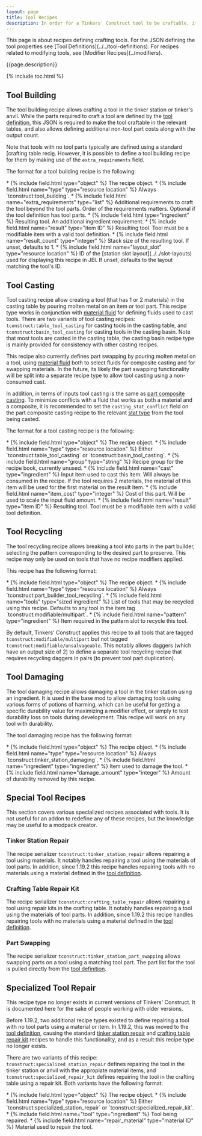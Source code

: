 ```yaml
---
layout: page
title: Tool Recipes
description: In order for a Tinkers' Construct tool to be craftable, its necessary to define the relevant recipes. This can either allow crafting tools in the tinker station or tinker's anvil, or crafting through other devices such as a casting table. In addition, this page covers some auxiliary recipes related to tool maintenance that did not fit on other pages, such as repairing and part swapping.
---
```

<div class="hatnote" markdown=1>
This page is about recipes defining crafting tools. For the JSON defining the tool properties see [Tool Definitions](../../tool-definitions). For recipes related to modifying tools, see [Modifier Recipes](../modifiers).
</div>

{{page.description}}

{% include toc.html %}

## Tool Building

The tool building recipe allows crafting a tool in the tinker station or tinker's anvil. While the parts required to craft a tool are defined by the [tool definition](../../tool-definitions), this JSON is required to make the tool craftable in the relevant tables, and also allows defining additional non-tool part costs along with the output count.

Note that tools with no tool parts typically are defined using a standard [crafting table reci[e](https://minecraft.wiki/w/Recipe#crafting_shaped). However, it is possible to define a tool building recipe for them by making use of the `extra_requirements` field.

The format for a tool building recipe is the following:

<div class="treeview" markdown=1>
* {% include field.html type="object" %} The recipe object.
    * {% include field.html name="type" type="resource location" %} Always `tconstruct:tool_building`.
    * {% include field.html name="extra_requirements" type="list" %} Additional requirements to craft the tool beyond the tool parts. Order of the requirements matters. Optional if the tool definition has tool parts.
        * {% include field.html type="ingredient" %} Resulting tool. An additional ingredient requirement.
    * {% include field.html name="result" type="item ID" %} Resulting tool. Tool must be a modifiable item with a valid tool definition.
    * {% include field.html name="result_count" type="integer" %} Stack size of the resulting tool. If unset, defaults to 1.
    * {% include field.html name="layout_slot" type="resource location" %} ID of the [station slot layout](../../slot-layouts) used for displaying this recipe in JEI. If unset, defaults to the layout matching the tool's ID.
</div>

## Tool Casting

Tool casting recipe allow creating a tool (that has 1 or 2 materials) in the casting table by pouring molten metal on an item or tool part. This recipe type works in conjunction with [material fluid](../materials#casting-and-composite) for defining fluids used to cast tools. There are two variants of tool casting recipes: `tconstruct:table_tool_casting` for casting tools in the casting table, and `tconstruct:basin_tool_casting` for casting tools in the casting basin. Note that most tools are casted in the casting table, the casting basin recipe type is mainly provided for consistency with other casting recipes.

This recipe also currently defines part swapping by pouring molten metal on a tool, using [material fluid](../materials#casting-and-composite) both to select fluids for composite casting and for swapping materials. In the future, its likely the part swapping functionality will be split into a separate recipe type to allow tool casting using a non-consumed cast.

In addition, in terms of inputs tool casting is the same as [part composite casting](../parts#composite-casting). To minimize conflicts with a fluid that works as both a material and a composite, it is recommended to set the `casting_stat_conflict` field on the part composite casting recipe to the relevant [stat type](../../stat-types) from the tool being casted.

The format for a tool casting recipe is the following:

<div class="treeview" markdown=1>
* {% include field.html type="object" %} The recipe object.
    * {% include field.html name="type" type="resource location" %} Either `tconstruct:table_tool_casting` or `tconstruct:basin_tool_casting`.
    * {% include field.html name="group" type="string" %} Recipe group for the recipe book, currently unused.
    * {% include field.html name="cast" type="ingredient" %} Input item used to cast this item. Will always be consumed in the recipe. If the tool requires 2 materials, the material of this item will be used for the first material on the result item.
    * {% include field.html name="item_cost" type="integer" %} Cost of this part. Will be used to scale the input fluid amount.
    * {% include field.html name="result" type="item ID" %} Resulting tool. Tool must be a modifiable item with a valid tool definition.
</div>

## Tool Recycling

The tool recycling recipe allows breaking a tool into parts in the part builder, selecting the pattern corresponding to the desired part to preserve. This recipe may only be used on tools that have no recipe modifiers applied.

This recipe has the following format:

<div class="treeview" markdown=1>
* {% include field.html type="object" %} The recipe object.
    * {% include field.html name="type" type="resource location" %} Always `tconstruct:part_builder_tool_recycling`.
    * {% include field.html name="tools" type="sized ingredient" %} List of tools that may be recycled using this recipe. Defaults to any tool in the item tag `tconstruct:modifiable/multipart`.
    * {% include field.html name="pattern" type="ingredient" %} Item required in the pattern slot to recycle this tool.
</div>

By default, Tinkers' Construct applies this recipe to all tools that are tagged `tconstruct:modifiable/multipart` but not tagged `tconstruct:modifiable/unsalvageable`. This notably allows daggers (which have an output size of 2) to define a separate tool recycling recipe that requires recycling daggers in pairs (to prevent tool part duplication).

## Tool Damaging

The tool damaging recipe allows damaging a tool in the tinker station using an ingredient. It is used in the base mod to allow damaging tools using various forms of potions of harming, which can be useful for getting a specific durability value for maximizing a modifier effect, or simply to test durability loss on tools during development. This recipe will work on any tool with durability.

The tool damaging recipe has the following format:

<div class="treeview" markdown=1>
* {% include field.html type="object" %} The recipe object.
    * {% include field.html name="type" type="resource location" %} Always `tconstruct:tinker_station_damaging`.
    * {% include field.html name="ingredient" type="ingredient" %} Item used to damage the tool.
    * {% include field.html name="damage_amount" type="integer" %} Amount of durability removed by this recipe.
</div>

## Special Tool Recipes

This section covers various specialized recipes associated with tools. It is not useful for an addon to redefine any of these recipes, but the knowledge may be useful to a modpack creator.

### Tinker Station Repair

The recipe serializer `tconstruct:tinker_station_repair` allows repairing a tool using materials. It notably handles repairing a tool using the materials of tool parts. In addition, since 1.19.2 this recipe handles repairing tools with no materials using a material defined in the [tool definition](../../tool-definitions#material-hooks).

### Crafting Table Repair Kit

The recipe serializer `tconstruct:crafting_table_repair` allows repairing a tool using repair kits in the crafting table. It notably handles repairing a tool using the materials of tool parts. In addition, since 1.19.2 this recipe handles repairing tools with no materials using a material defined in the [tool definition](../../tool-definitions#material-hooks).

### Part Swapping

The recipe serializer `tconstruct:tinker_station_part_swapping` allows swapping parts on a tool using a matching tool part. The part list for the tool is pulled directly from the [tool definition](../../tool-definitions#material-hooks).

## Specialized Tool Repair
<div class="hatnote">This recipe type no longer exists in current versions of Tinkers' Construct. It is documented here for the sake of people working with older versions.</div>

Before 1.19.2, two additional recipe types existed to define repairing a tool with no tool parts using a material or item. In 1.19.2, this was moved to the [tool definition](../../tool-definitions), causing the standard [tinker station repair](#tinker-station-repair) and [crafting table repair kit](#crafting-table-repair-kit) recipes to handle this functionality, and as a result this recipe type no longer exists.

There are two variants of this recipe: `tconstruct:specialized_station_repair` defines repairing the tool in the tinker station or anvil with the appropiate material items, and `tconstruct:specialized_repair_kit` defines repairing the tool in the crafting table using a repair kit. Both variants have the following format:

<div class="treeview" markdown=1>
* {% include field.html type="object" %} The recipe object.
    * {% include field.html name="type" type="resource location" %} Either `tconstruct:specialized_station_repair` or `tconstruct:specialized_repair_kit`.
    * {% include field.html name="tool" type="ingredient" %} Tool being repaired.
    * {% include field.html name="repair_material" type="material ID" %} Material used to repair the tool.
</div>
